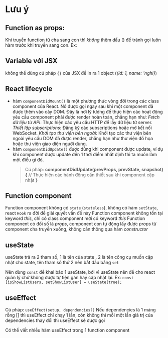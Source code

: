 # Lưu ý

## Function as props:

Khi truyền function từ cha sang con thì _không_ thêm dấu () để tránh gọi luôn hàm trước khi truyền sang con.
Ex: <DisplayInfo listUser={this.state.listUser} handleAddNewUser={this.handleAddNewUser} />

## Variable với JSX

không thể dùng cú pháp `{}` của JSX để in ra 1 object (_{id: 1, name: 'nghi}_)

## React lifecycle

- hàm `componentDidMount()` là một phương thức vòng đời trong các class component của React. Nó được gọi ngay sau khi một component đã được thêm vào cây DOM. Đây là nơi lý tưởng để thực hiện các hoạt động yêu cầu component phải được render hoàn toàn, chẳng hạn như:
  _Fetch dữ liệu từ API_: Thực hiện các yêu cầu HTTP để lấy dữ liệu từ server.
  _Thiết lập subscriptions_: Đăng ký các subscriptions hoặc mở kết nối WebSocket.
  _Khởi tạo thư viện bên ngoài_: Khởi tạo các thư viện bên ngoài yêu cầu DOM đã được render, chẳng hạn như thư viện đồ họa hoặc thư viện giao diện người dùng.
- hàm `componentDidUpdate()` được dùng khi component được update, ví dụ khi component được update đến 1 thời điểm nhất định thì ta muốn làm một điều gì đó.
  > Cú pháp: **componentDidUpdate(prevProps, prevState, snapshot) {**
          // Thực hiện các hành động cần thiết sau khi component cập nhật
  **}**

## Function component

Function component không có `state` (`stateless`), không có hàm `setState`, react `Hook` ra đời để giải quyết vấn đề này
Function component không tồn tại keyword _this_, chỉ có class component mới có keyword _this_
Function component có đối số là _props_, component con tự động lấy được _props_ từ component cha truyền xuống, không cần thông qua hàm _constructor_

## useState

useState trả ra 2 tham số, 1 là tên của state , 2 là tên công cụ muốn cập nhật cho state, tên tham số thứ 2 nên bắt đầu bằng `set`

Nên dùng `const` để khai báo 1 useState, bởi vì useState nên để cho react quản lý chứ không được tự tiện gán hay cập nhật lại.
Ex: `const [isShowListUsers, setShowListUser] = useState(true);`

## useEffect

Cú pháp: `useEffect(setup, dependencies?)`
Nếu dependencies là 1 mảng rỗng [] thì useEffect chỉ chạy 1 lần, còn không thì mỗi một lần giá trị của dependencies thay đổi thì useEffect sẽ được gọi

Có thể viết nhiều hàm useEffect trong 1 function component
